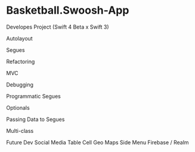 # Basketball.Swoosh-App
Developes Project (Swift 4 Beta x Swift 3)

Autolayout

Segues

Refactoring

MVC

Debugging

Programmatic Segues

Optionals 

Passing Data to Segues


Multi-class

Future Dev
Social Media
Table Cell
Geo Maps
Side Menu
Firebase / Realm

